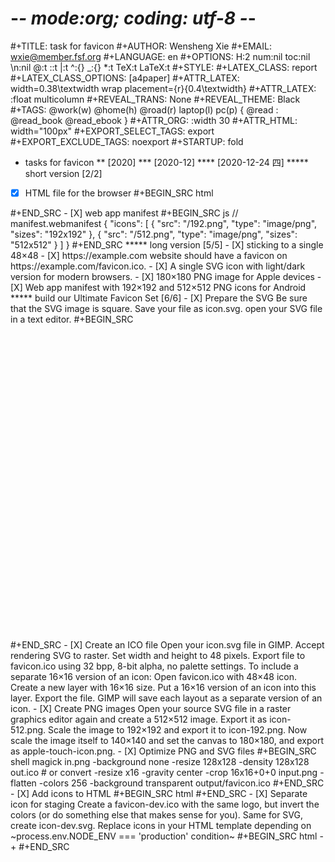 # -*- mode:org; coding: utf-8 -*-

#+TITLE:     task for favicon
#+AUTHOR:    Wensheng Xie
#+EMAIL:     wxie@member.fsf.org
#+LANGUAGE:  en
#+OPTIONS: H:2 num:nil toc:nil \n:nil @:t ::t |:t ^:{} _:{} *:t TeX:t LaTeX:t
#+STYLE: <link rel="stylesheet" type="text/css" href="org.css" />
#+LATEX_CLASS: report
#+LATEX_CLASS_OPTIONS: [a4paper]
#+ATTR_LATEX: width=0.38\textwidth wrap placement={r}{0.4\textwidth}
#+ATTR_LATEX: :float multicolumn
#+REVEAL_TRANS: None
#+REVEAL_THEME: Black
#+TAGS: @work(w) @home(h) @road(r) laptop(l) pc(p) { @read : @read_book @read_ebook }
#+ATTR_ORG: :width 30
#+ATTR_HTML: width="100px"
#+EXPORT_SELECT_TAGS: export
#+EXPORT_EXCLUDE_TAGS: noexport
#+STARTUP: fold

* tasks for favicon
** [2020]
*** [2020-12]
**** [2020-12-24 四]
***** short version [2/2]
 - [X] HTML file for the browser
#+BEGIN_SRC html
<link rel="icon" href="/favicon.ico" /><!-- 48×48 -->
<link rel="icon" href="/icon.svg" type="image/svg+xml" sizes="any" />
<link rel="apple-touch-icon" href="/apple.png" /><!-- 180×180 -->
<link rel="manifest" href="/manifest.webmanifest" />
#+END_SRC
 - [X] web app manifest
#+BEGIN_SRC js
// manifest.webmanifest
{
  "icons": [
    { "src": "/192.png", "type": "image/png", "sizes": "192x192" },
    { "src": "/512.png", "type": "image/png", "sizes": "512x512" }
  ]
}
#+END_SRC
***** long version [5/5]
 - [X] sticking to a single 48×48
 - [X] https://example.com website should have a favicon on
   https://example.com/favicon.ico.
 - [X] A single SVG icon with light/dark version for modern browsers.
 - [X] 180×180 PNG image for Apple devices
 - [X] Web app manifest with 192×192 and 512×512 PNG icons for Android
***** build our Ultimate Favicon Set [6/6]
 - [X] Prepare the SVG
Be sure that the SVG image is square.
Save your file as icon.svg.
open your SVG file in a text editor.
#+BEGIN_SRC
  <svg xmlns="http://www.w3.org/2000/svg" viewBox="0 0 500 500">
+   <style>
+     @media (prefers-color-scheme: dark) {
+     .a { fill: #f0f0f0 }
+     }
+   </style>
-   <path fill="#0f0f0f" d="…" />
+   <path class="a" fill="#0f0f0f" d="…" />
  </svg>
#+END_SRC
 - [X] Create an ICO file
Open your icon.svg file in GIMP.
Accept rendering SVG to raster. Set width and height to 48 pixels. Export file
to favicon.ico using 32 bpp, 8-bit alpha, no palette settings.
To include a separate 16×16 version of an icon:
    Open favicon.ico with 48×48 icon.
    Create a new layer with 16×16 size.
    Put a 16×16 version of an icon into this layer.
    Export the file. GIMP will save each layout as a separate version of an icon.
 - [X] Create PNG images
Open your source SVG file in a raster graphics editor again and create a
512×512 image. Export it as icon-512.png. Scale the image to 192×192 and
export it to icon-192.png. Now scale the image itself to 140×140 and set the
canvas to 180×180, and export as apple-touch-icon.png.
 - [X] Optimize PNG and SVG files
#+BEGIN_SRC shell
magick in.png -background none -resize 128x128 -density 128x128 out.ico
# or
convert -resize x16 -gravity center -crop 16x16+0+0 input.png -flatten -colors 256 -background transparent output/favicon.ico
#+END_SRC
 - [X] Add icons to HTML
#+BEGIN_SRC html
<!DOCTYPE html>
<html lang="en">
  <head>
    <meta charset="utf-8" />
    <title>My website</title>
    <meta name="viewport" content="width=device-width,initial-scale=1" />
    <link rel="icon" href="/favicon.ico" />
    <link
      rel="icon"
      type="image/svg+xml"
      sizes="any"
      href="<%=
     require('./icon.svg').default
   %>"
    />
    <link
      rel="apple-touch-icon"
      href="<%=
     require('./apple-touch-icon.png').default
   %>"
    />
  </head>
  <body></body>
</html>
#+END_SRC
 - [X] Separate icon for staging
Create a favicon-dev.ico with the same logo, but invert the colors (or do
something else that makes sense for you). Same for SVG, create icon-dev.svg.
Replace icons in your HTML template depending on
~process.env.NODE_ENV === 'production' condition~
#+BEGIN_SRC html
<!doctype html>
  <html lang="en">
    <head>
      <meta charset="utf-8">
      <title>My website</title>
      <meta name="viewport" content="width=device-width,initial-scale=1">
-     <link rel="icon" href="/favicon.ico">
+     <link rel="icon" href="<%=
+       process.env.NODE_ENV === 'production'
+         ? '/favicon.ico'
+         : require('./favicon-dev.ico').default
+     %>">
      <link rel="icon" type="image/svg+xml" sizes="any" href="<%=
-       require('./icon.svg').default
+       process.env.NODE_ENV === 'production'
+         ? require('./icon.svg').default
+         : require('./icon-dev.svg').default
      %>">
      <link rel="apple-touch-icon" href="<%=
        require('./apple-touch-icon.png').default
      %>">
    </head>
    <body></body>
  </html>
#+END_SRC
